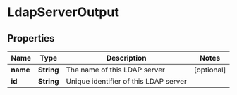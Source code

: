
# LdapServerOutput

## Properties
Name | Type | Description | Notes
------------ | ------------- | ------------- | -------------
**name** | **String** | The name of this LDAP server |  [optional]
**id** | **String** | Unique identifier of this LDAP server | 



